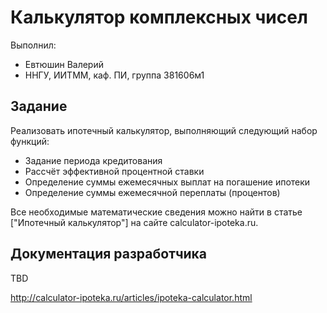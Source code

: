 ﻿# Калькулятор комплексных чисел

Выполнил:

 - Евтюшин Валерий
 - ННГУ, ИИТММ, каф. ПИ, группа 381606м1

## Задание

Реализовать ипотечный калькулятор, выполняющий следующий набор функций:

 - Задание периода кредитования
 - Рассчёт эффективной процентной ставки
 - Определение суммы ежемесячных выплат на погашение ипотеки
 - Определение суммы ежемесячной переплаты (процентов)

Все необходимые математические сведения можно найти в статье
["Ипотечный калькулятор"] на сайте calculator-ipoteka.ru.

## Документация разработчика

TBD

<!-- LINKS -->

 http://calculator-ipoteka.ru/articles/ipoteka-calculator.html
